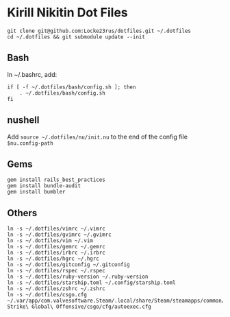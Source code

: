 # Kirill Nikitin Dot Files

    git clone git@github.com:Locke23rus/dotfiles.git ~/.dotfiles
    cd ~/.dotfiles && git submodule update --init

## Bash

In ~/.bashrc, add:

    if [ -f ~/.dotfiles/bash/config.sh ]; then
        . ~/.dotfiles/bash/config.sh
    fi

## nushell

Add `source ~/.dotfiles/nu/init.nu` to the end of the config file `$nu.config-path`

## Gems

    gem install rails_best_practices
    gem install bundle-audit
    gem install bumbler

## Others

    ln -s ~/.dotfiles/vimrc ~/.vimrc
    ln -s ~/.dotfiles/gvimrc ~/.gvimrc
    ln -s ~/.dotfiles/vim ~/.vim
    ln -s ~/.dotfiles/gemrc ~/.gemrc
    ln -s ~/.dotfiles/irbrc ~/.irbrc
    ln -s ~/.dotfiles/hgrc ~/.hgrc
    ln -s ~/.dotfiles/gitconfig ~/.gitconfig
    ln -s ~/.dotfiles/rspec ~/.rspec
    ln -s ~/.dotfiles/ruby-version ~/.ruby-version
    ln -s ~/.dotfiles/starship.toml ~/.config/starship.toml
    ln -s ~/.dotfiles/zshrc ~/.zshrc
    ln -s ~/.dotfiles/csgo.cfg ~/.var/app/com.valvesoftware.Steam/.local/share/Steam/steamapps/common/Counter-Strike\ Global\ Offensive/csgo/cfg/autoexec.cfg
